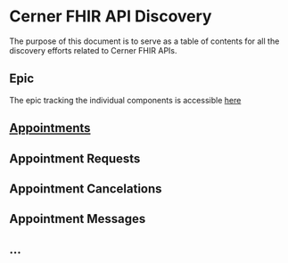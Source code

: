 # Cerner FHIR API Discovery

The purpose of this document is to serve as a table of contents for all the discovery efforts related to Cerner FHIR APIs.

## Epic

The epic tracking the individual components is accessible [here](https://github.com/department-of-veterans-affairs/va.gov-team/issues/6387)

## [Appointments]()
## Appointment Requests
## Appointment Cancelations
## Appointment Messages
## ...
